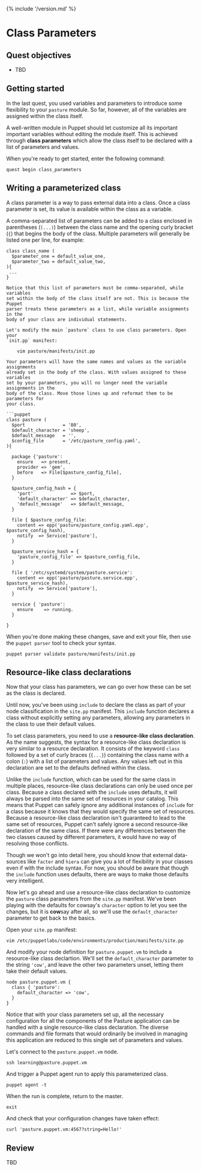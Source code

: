 {% include '/version.md' %}

# Class Parameters

## Quest objectives

- TBD

## Getting started

In the last quest, you used variables and parameters to introduce some
flexibility to your `pasture` module. So far, however, all of the variables
are assigned within the class itself.

A well-written module in Puppet should let customize all its important
important variables without editing the module itself. This is achieved through
**class parameters** which allow the class itself to be declared with a list
of parameters and values. 

When you're ready to get started, enter the following command:

    quest begin class_parameters

## Writing a parameterized class

A class parameter is a way to pass external data into a class. Once a class
parameter is set, its value is available within the class as a variable.

A comma-separated list of parameters can be added to a class enclosed in
parentheses (`(...)`) between the class name and the opening curly bracket
(`{`) that begins the body of the class. Multiple parameters will generally
be listed one per line, for example:

```puppet
class class_name (
  $parameter_one = default_value_one,
  $parameter_two = default_value_two,
){
 ...
}

Notice that this list of parameters must be comma-separated, while variables
set within the body of the class itself are not. This is because the Puppet
parser treats these parameters as a list, while variable assignments in the
body of your class are individual statements.

Let's modify the main `pasture` class to use class parameters. Open your
`init.pp` manifest:

    vim pasture/manifests/init.pp

Your parameters will have the same names and values as the variable assignments
already set in the body of the class. With values assigned to these variables
set by your parameters, you will no longer need the variable assignments in the
body of the class. Move those lines up and reformat them to be parameters for
your class.

```puppet
class pasture (
  $port              = '80',
  $default_character = 'sheep',
  $default_message   = '',
  $config_file       = '/etc/pasture_config.yaml',
){

  package {'pasture':
    ensure   => present,
    provider => 'gem',
    before   => File[$pasture_config_file],
  }

  $pasture_config_hash = {
    'port'              => $port,
    'default_character' => $default_character,
    'default_message'   => $default_message,
  }

  file { $pasture_config_file:
    content => epp('pasture/pasture_config.yaml.epp', $pasture_config_hash),
    notify  => Service['pasture'],
  }

  $pasture_service_hash = {
    'pasture_config_file' => $pasture_config_file,
  }

  file { '/etc/systemd/system/pasture.service':
    content => epp('pasture/pasture.service.epp', $pasture_service_hash),
    notify  => Service['pasture'],
  }

  service { 'pasture':
    ensure    => running.
  }

}
```

When you're done making these changes, save and exit your file, then use the
`puppet parser` tool to check your syntax.

    puppet parser validate pasture/manifests/init.pp

## Resource-like class declarations

Now that your class has parameters, we can go over how these can be set as the
class is declared.

Until now, you've been using `include` to declare the class as part of your
node classification in the `site.pp` manifest. This `include` function declares a
class without explicitly setting any parameters, allowing any parameters in the
class to use their default values.

To set class parameters, you need to use a **resource-like class declaration**.
As the name suggests, the syntax for a resource-like class declaration is very
similar to a resource declaration. It consists of the keyword `class` followed
by a set of curly braces (`{...}`) containing the class name with a colon (`:`)
with a list of parameters and values. Any values left out in this declaration
are set to the defaults defined within the class.

Unlike the `include` function, which can be used for the same class in multiple
places, resource-like class declarations can only be used once per class.
Because a class declared with the `include` uses defaults, it will always be
parsed into the same set of resources in your catalog. This means that Puppet
can safely ignore any additional instances of `include` for a class because it
knows that they would specify the same set of resources. Because a
resource-like class declaration isn't guaranteed to lead to the same set of
resources, Puppet can't safely ignore a second resource-like declaration of the
same class. If there were any differences between the two classes caused by
different parameters, it would have no way of resolving those conflicts.

Though we won't go into detail here, you should know that external data-sources
like `facter` and `hiera` can give you a lot of flexibility in your classes
even if with the include syntax. For now, you should be aware that though the
`include` function uses defaults, there are ways to make those defaults very
intelligent.

Now let's go ahead and use a resource-like class declaration to customize
the `pasture` class parameters from the `site.pp` manifest. We've been playing
with the defaults for cowsay's `character` option to let you see the changes,
but it is **cow**say after all, so we'll use the `default_character` parameter
to get back to the basics.

Open your `site.pp` manifest:

    vim /etc/puppetlabs/code/environments/production/manifests/site.pp

And modify your node definition for `pasture.puppet.vm` to include a
resource-like class declartion. We'll set the `default_character` parameter
to the string `'cow'`, and leave the other two parameters unset, letting them
take their default values.

```puppet
node pasture.puppet.vm {
  class { 'pasture':
    default_character => 'cow',
  }
}
```

Notice that with your class parameters set up, all the necessary configuration
for all the components of the Pasture application can be handled with a single
resource-like class declaration. The diverse commands and file formats that
would ordinarily be involved in managing this application are reduced to this
single set of parameters and values.

Let's connect to the `pasture.puppet.vm` node.

    ssh learning@pasture.puppet.vm

And trigger a Puppet agent run to apply this parameterized class.

    puppet agent -t

When the run is complete, return to the master.

    exit

And check that your configuration changes have taken effect:

    curl 'pasture.puppet.vm:4567?string=Hello!'

## Review

TBD
